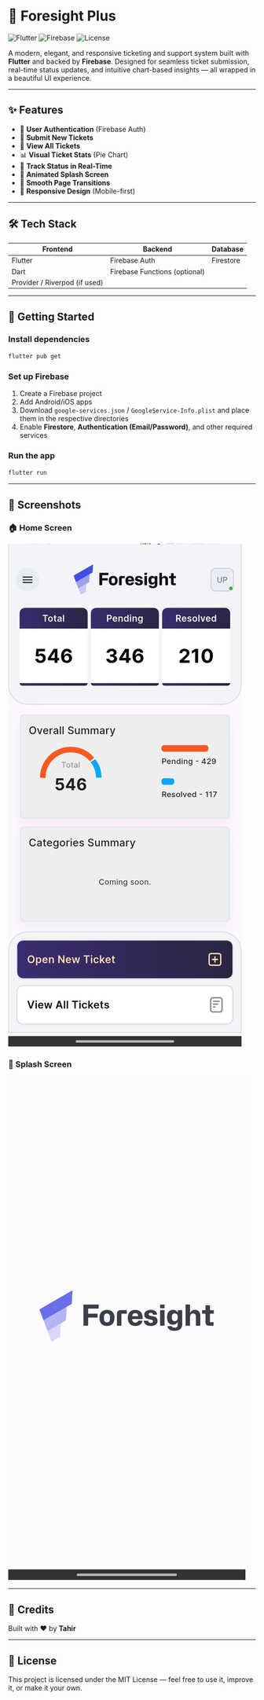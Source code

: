 # 🎫 Foresight Plus
![Flutter](https://img.shields.io/badge/Flutter-3.19-blue?logo=flutter)
![Firebase](https://img.shields.io/badge/Firebase-Enabled-yellow?logo=firebase)
![License](https://img.shields.io/badge/License-MIT-green)

A modern, elegant, and responsive ticketing and support system built with **Flutter** and backed by
**Firebase**. Designed for seamless ticket submission, real-time status updates, and intuitive
chart-based insights — all wrapped in a beautiful UI experience.

---

## ✨ Features

- 🔐 **User Authentication** (Firebase Auth)
- 📝 **Submit New Tickets**
- 🧾 **View All Tickets**
- 📊 **Visual Ticket Stats** (Pie Chart)
- 💬 **Track Status in Real-Time**
- 🌈 **Animated Splash Screen**
- 🔄 **Smooth Page Transitions**
- 📱 **Responsive Design** (Mobile-first)

---

## 🛠️ Tech Stack

| Frontend     | Backend        | Database     |
|--------------|----------------|--------------|
| Flutter      | Firebase Auth  | Firestore    |
| Dart         | Firebase Functions (optional) |  |
| Provider / Riverpod (if used) |              |  |

---

## 🚀 Getting Started

### Install dependencies

```bash
flutter pub get
```

### Set up Firebase

1. Create a Firebase project
2. Add Android/iOS apps
3. Download `google-services.json` / `GoogleService-Info.plist` and place them in the respective
   directories
4. Enable **Firestore**, **Authentication (Email/Password)**, and other required services

### Run the app

```bash
flutter run
```

---

## 📸 Screenshots

### 🏠 Home Screen
![Home Screen](https://github.com/tahirdotdev-tdd/screenshots/blob/main/home.jpg)

### 🌊 Splash Screen
![Splash Screen](https://github.com/tahirdotdev-tdd/screenshots/blob/main/splash.jpg)


---

## 🙌 Credits

Built with ❤️ by **Tahir**

---

## 📄 License

This project is licensed under the MIT License — feel free to use it, improve it, or make it your
own.

```
